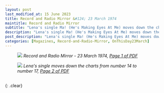 ```yaml
---
layout: post
last_modified_at: 15 June 2023
title: Record and Radio Mirror &#124; 23 March 1974
maintitle: Record and Radio Mirror
subtitle: "Lena's single Ma! (He's Making Eyes At Me) moves down the charts from number 14 to number 17"
description: "Lena's single Ma! (He's Making Eyes At Me) moves down the charts from number 14 to number 17"
post_description: "Lena's single Ma! (He's Making Eyes At Me) moves down the charts from number 14 to number 17"
categories: [Magazines, Record-and-Radio-Mirror, OnThisDay23March]
---
```


<figure class="fig1">
<a href="/assets/images/magazines/1974-03-23-01-record-&-radio-mirror.png"><img src="/assets/images/magazines/1974-03-23-01-record-&-radio-mirror.png" class="full-width zoom-in" /></a>
<cite>Record and Radio Mirror - 23 March 1974, <a class="external-link" href="https://www.americanradiohistory.com/UK/Record-Mirror/70s/74/Record-Mirror-1974-03-23.pdf">Page 1 of PDF</a></cite>
</figure>

<figure class="fig2">
<a href="/assets/images/magazines/1974-03-23-02-record-&-radio-mirror.png"><img src="/assets/images/magazines/1974-03-23-02-record-&-radio-mirror.png" class="full-width zoom-in" /></a>
<cite>Lena's single moves down the charts from number 14 to number 17, <a class="external-link" href="https://www.americanradiohistory.com/UK/Record-Mirror/70s/74/Record-Mirror-1974-03-23.pdf#page=02">Page 2 of PDF</a></cite>
</figure>

<br />{: .clear}

